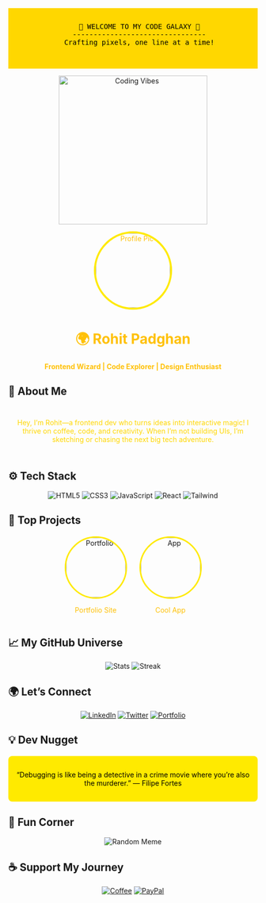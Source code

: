<!-- Yellow Banner with ASCII Art -->
<div style="background-color: #FFD700; padding: 15px; text-align: center; font-family: monospace; color: #000000;">
  <pre>
   🌟 WELCOME TO MY CODE GALAXY 🌟
   --------------------------------
   Crafting pixels, one line at a time!
  </pre>
</div>

<!-- Animated GIF for Energy -->
<p align="center">
  <img src="https://media.giphy.com/media/LmNwrBhejkK9EFP504/giphy.gif" alt="Coding Vibes" width="300"/>
</p>

<!-- Circular Profile Intro -->
<div style="text-align: center; color: #FFC107;">
  <img src="https://avatars.githubusercontent.com/u/yourusername?v=4" alt="Profile Pic" style="width: 150px; height: 150px; border-radius: 50%; border: 4px solid #FFEA00;"/>
  <h1>🌍 Rohit Padghan</h1>
  <p><strong>Frontend Wizard | Code Explorer | Design Enthusiast</strong></p>
</div>

## 🌟 About Me
<div style="text-align: center; padding: 10px; color: #FFD700;">
  <p>Hey, I’m Rohit—a frontend dev who turns ideas into interactive magic! I thrive on coffee, code, and creativity. When I’m not building UIs, I’m sketching or chasing the next big tech adventure.</p>
</div>

## ⚙️ Tech Stack
<!-- Circular Badges via Shields.io -->
<p align="center">
  <img src="https://img.shields.io/badge/HTML5-E34F26?style=circular&logo=html5&logoColor=white&labelColor=FFD700&color=000000" alt="HTML5"/>
  <img src="https://img.shields.io/badge/CSS3-1572B6?style=circular&logo=css3&logoColor=white&labelColor=FFD700&color=000000" alt="CSS3"/>
  <img src="https://img.shields.io/badge/JavaScript-F7DF1E?style=circular&logo=javascript&logoColor=black&labelColor=FFD700&color=000000" alt="JavaScript"/>
  <img src="https://img.shields.io/badge/React-61DAFB?style=circular&logo=react&logoColor=black&labelColor=FFD700&color=000000" alt="React"/>
  <img src="https://img.shields.io/badge/Tailwind-38B2AC?style=circular&logo=tailwind-css&logoColor=white&labelColor=FFD700&color=000000" alt="Tailwind"/>
</p>

## 🌠 Top Projects
<!-- Circular Project Thumbnails -->
<div style="display: flex; justify-content: center; gap: 25px; flex-wrap: wrap; margin: 20px 0;">
  <div style="text-align: center;">
    <a href="https://github.com/yourusername/project1">
      <img src="https://via.placeholder.com/120x120.png?text=Portfolio" alt="Portfolio" style="width: 120px; height: 120px; border-radius: 50%; border: 3px solid #FFEA00;"/>
    </a>
    <p style="color: #FFC107;">Portfolio Site</p>
  </div>
  <div style="text-align: center;">
    <a href="https://github.com/yourusername/project2">
      <img src="https://via.placeholder.com/120x120.png?text=App" alt="App" style="width: 120px; height: 120px; border-radius: 50%; border: 3px solid #FFEA00;"/>
    </a>
    <p style="color: #FFC107;">Cool App</p>
  </div>
</div>

## 📈 My GitHub Universe
<!-- Stats with Yellow Theme -->
<p align="center">
  <img src="https://github-readme-stats.vercel.app/api?username=yourusername&show_icons=true&title_color=FFD700&text_color=FFC107&bg_color=1A1B27&hide_border=true" alt="Stats"/>
  <img src="https://github-readme-streak-stats.herokuapp.com/?user=yourusername&theme=dark&background=1A1B27&stroke=FFD700&ring=FFEA00&fire=FFC107&currStreakLabel=FFD700" alt="Streak"/>
</p>

## 🌍 Let’s Connect
<!-- Social Links with Circular Style -->
<p align="center">
  <a href="https://linkedin.com/in/yourprofile"><img src="https://img.shields.io/badge/LinkedIn-0077B5?style=circular&logo=linkedin&logoColor=white&labelColor=FFD700&color=000000" alt="LinkedIn"/></a>
  <a href="https://twitter.com/yourprofile"><img src="https://img.shields.io/badge/Twitter-1DA1F2?style=circular&logo=twitter&logoColor=white&labelColor=FFD700&color=000000" alt="Twitter"/></a>
  <a href="https://yourwebsite.com"><img src="https://img.shields.io/badge/Portfolio-FF5722?style=circular&logo=web&logoColor=white&labelColor=FFD700&color=000000" alt="Portfolio"/></a>
</p>

## 💡 Dev Nugget
<!-- Yellow Quote Box -->
<div style="background-color: #FFEA00; padding: 15px; border-radius: 8px; color: #000000; text-align: center; margin: 20px 0;">
  <p>“Debugging is like being a detective in a crime movie where you’re also the murderer.” — Filipe Fortes</p>
</div>

## 👾 Fun Corner
<!-- Random Meme -->
<p align="center">
  <img src="https://randommeme-five.vercel.app/" alt="Random Meme" style="max-height: 350px;"/>
</p>

## ☕ Support My Journey
<!-- Donation Badges -->
<p align="center">
  <a href="https://buymeacoffee.com/yourprofile"><img src="https://img.shields.io/badge/Buy%20Me%20a%20Coffee-FFDD00?style=circular&logo=buy-me-a-coffee&logoColor=black&labelColor=FFD700&color=000000" alt="Coffee"/></a>
  <a href="https://paypal.me/yourprofile"><img src="https://img.shields.io/badge/PayPal-00457C?style=circular&logo=paypal&logoColor=white&labelColor=FFD700&color=000000" alt="PayPal"/></a>
</p>
